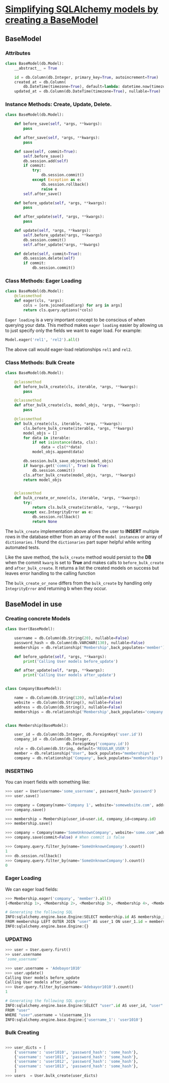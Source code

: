 # [Simplifying SQLAlchemy models by creating a BaseModel](https://dev.to/chidioguejiofor/making-sqlalchemy-models-simpler-by-creating-a-basemodel-3m9c)

## BaseModel

### Attributes

```py
class BaseModel(db.Model):
    __abstract__ = True

    id = db.Column(db.Integer, primary_key=True, autoincrement=True)
    created_at = db.Column(
        db.DateTime(timezone=True), default=lambda: datetime.now(timezone.utc))
    updated_at = db.Column(db.DateTime(timezone=True), nullable=True)
```

### Instance Methods: Create, Update, Delete.

```py
class BaseModel(db.Model):

    def before_save(self, *args, **kwargs):
        pass

    def after_save(self, *args, **kwargs):
        pass

    def save(self, commit=True):
        self.before_save()
        db.session.add(self)
        if commit:
            try:
                db.session.commit()
            except Exception as e:
                db.session.rollback()
                raise e
        self.after_save()

    def before_update(self, *args, **kwargs):
        pass

    def after_update(self, *args, **kwargs):
        pass

    def update(self, *args, **kwargs):
        self.before_update(*args, **kwargs)
        db.session.commit()
        self.after_update(*args, **kwargs)

    def delete(self, commit=True):
        db.session.delete(self)
        if commit:
            db.session.commit()
```

### Class Methods: Eager Loading

```py
class BaseModel(db.Model):
    @classmethod
    def eager(cls, *args):
        cols = [orm.joinedload(arg) for arg in args]
        return cls.query.options(*cols)
```

`Eager loading` is a very important concept to be conscious of when querying your data. This method makes `eager loading` easier by allowing us to just specify only the fields we want to eager load. For example:

```py
Model.eager('rel1', 'rel2').all()
```

The above call would eager-load relationships `rel1` and `rel2`.

### Class Methods: Bulk Create

```py
class BaseModel(db.Model):

    @classmethod
    def before_bulk_create(cls, iterable, *args, **kwargs):
        pass

    @classmethod
    def after_bulk_create(cls, model_objs, *args, **kwargs):
        pass

    @classmethod
    def bulk_create(cls, iterable, *args, **kwargs):
        cls.before_bulk_create(iterable, *args, **kwargs)
        model_objs = []
        for data in iterable:
            if not isinstance(data, cls):
                data = cls(**data)
            model_objs.append(data)

        db.session.bulk_save_objects(model_objs)
        if kwargs.get('commit', True) is True:
            db.session.commit()
        cls.after_bulk_create(model_objs, *args, **kwargs)
        return model_objs


    @classmethod
    def bulk_create_or_none(cls, iterable, *args, **kwargs):
        try:
            return cls.bulk_create(iterable, *args, **kwargs)
        except exc.IntegrityError as e:
            db.session.rollback()
            return None
```

The `bulk_create` implementation above allows the user to **INSERT** multiple rows in the database either from an array of the `model instances` or array of `dictionaries`. I found the `dictionaries` part super helpful while writing automated tests.

Like the save method, the `bulk_create` method would persist to the **DB** when the commit `kwarg` is set to **True** and makes calls to `before_bulk_create` and `after_bulk_create`. It returns a list the created models on success but leaves error handling to the calling function

The `bulk_create_or_none` differs from the `bulk_create` by handling only `IntegrityError` and returning b when they occur.

## BaseModel in use

### Creating concrete Models

```py
class User(BaseModel):

    username = db.Column(db.String(20), nullable=False)
    password_hash = db.Column(db.VARCHAR(130), nullable=False)
    memberships = db.relationship('Membership',back_populates='member')

    def before_update(self, *args, **kwargs):
        print('Calling User models before_update')

    def after_update(self, *args, **kwargs):
        print('Calling User models after_update')


class Company(BaseModel):

    name = db.Column(db.String(120), nullable=False)
    website = db.Column(db.String(), nullable=False)
    address = db.Column(db.String(), nullable=False)
    memberships = db.relationship('Membership',back_populates='company')


class Membership(BaseModel):

    user_id = db.Column(db.Integer, db.ForeignKey('user.id'))
    company_id = db.Column(db.Integer,
                           db.ForeignKey('company.id'))
    role = db.Column(db.String, default='REGULAR_USER')
    member = db.relationship("User", back_populates="memberships")
    company = db.relationship('Company', back_populates="memberships")
```

### INSERTING

You can insert fields with something like:

```py
>>> user = User(username='some_username', password_hash='password')
>>> user.save()

>>> company = Company(name='Company 1', website='somewebsite.com', address='Atom 1 close, Ojodu Lagos')
>>> company.save()

>>> membership = Membership(user_id=user.id, company_id=company.id)
>>> membership.save()

>>> company = Company(name='SomeUnknownCompany', website='some.com',address='Aguda, Surulere Lagos')
>>> company.save(commit=False) # When commit is false

>>> Company.query.filter_by(name='SomeUnknownCompany').count()
1
>>> db.session.rollback()
>>> Company.query.filter_by(name='SomeUnknownCompany').count()
0
```

### Eager Loading

We can eager load fields:

```py
>>> Membership.eager('company', 'member').all()
[<Membership 1>, <Membership 2>, <Membership 3>, <Membership 4>, <Membership 5>, <Membership 6>, <Membership 7>, <Membership 8>, <Membership 9>, <Membership 10>]

# Generating the following SQL
INFO:sqlalchemy.engine.base.Engine:SELECT membership.id AS membership_id, membership.created_at AS membership_created_at, membership.updated_at AS membership_updated_at, membership.user_id AS membership_user_id, membership.company_id AS membership_company_id, membership.role AS membership_role, user_1.id AS user_1_id, user_1.created_at AS user_1_created_at, user_1.updated_at AS user_1_updated_at, user_1.username AS user_1_username, user_1.password_hash AS user_1_password_hash, company_1.id AS company_1_id, company_1.created_at AS company_1_created_at, company_1.updated_at AS company_1_updated_at, company_1.name AS company_1_name, company_1.website AS company_1_website, company_1.address AS company_1_address
FROM membership LEFT OUTER JOIN "user" AS user_1 ON user_1.id = membership.user_id LEFT OUTER JOIN company AS company_1 ON company_1.id = membership.company_id
INFO:sqlalchemy.engine.base.Engine:{}
```

### UPDATING

```py
>>> user = User.query.first()
>> user.username
'some_username'

>>> user.username = 'Adebayor1010'
>>> user.update()
Calling User models before_update
Calling User models after_update
>>> User.query.filter_by(username='Adebayor1010').count()
1

# Generating the following SQL query
INFO:sqlalchemy.engine.base.Engine:SELECT "user".id AS user_id, "user".created_at AS user_created_at, "user".updated_at AS user_updated_at, "user".username AS user_username, "user".password_hash AS user_password_hash
FROM "user"
WHERE "user".username = %(username_1)s
INFO:sqlalchemy.engine.base.Engine:{'username_1': 'user1010'}
```

### Bulk Creating

```py

>>> user_dicts = [
    {'username': 'user1010', 'password_hash': 'some_hash'},
    {'username': 'user1011', 'password_hash': 'some_hash'},
    {'username': 'user1012', 'password_hash': 'some_hash'},
    {'username': 'user1013', 'password_hash': 'some_hash'},
    ]
>>> users  = User.bulk_create(user_dicts)
